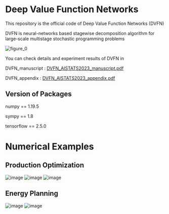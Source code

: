 # Deep Value Function Networks

This repository is the official code of Deep Value Function Networks (DVFN)

DVFN is neural-networks based stagewise decomposition algorithm for large-scale multistage stochastic programming problems

![figure_0](https://user-images.githubusercontent.com/105804347/169448524-932f1486-e376-4a8c-965a-4860e0c83ea0.jpg)

You can check details and experiment results of DVFN in

DVFN_manuscript : [DVFN_AISTATS2023_manuscript.pdf](https://github.com/AISTATS-2023/DVFN/files/9846827/DVFN_AISTATS2023_manuscript.pdf)

DVFN_appendix : [DVFN_AISTATS2023_appendix.pdf](https://github.com/AISTATS-2023/DVFN/files/9846828/DVFN_AISTATS2023_appendix.pdf)

## Version of Packages

numpy == 1.19.5

sympy == 1.8

tensorflow == 2.5.0

# Numerical Examples

## Production Optimization
![image](https://user-images.githubusercontent.com/105804347/197470773-8cc5dfb0-cdc8-4c25-a246-712606393a3c.png)
![image](https://user-images.githubusercontent.com/105804347/197470812-f1ba5752-2d76-492b-afbd-1ff103106a76.png)
![image](https://user-images.githubusercontent.com/105804347/197470837-a0dfebb1-0066-4335-8ad8-cb8147d7ccce.png)

## Energy Planning
![image](https://user-images.githubusercontent.com/105804347/197471022-debb975e-947b-42b9-bcc2-73fe869d7aa1.png)
![image](https://user-images.githubusercontent.com/105804347/197471069-db5f9ae8-07a8-499c-9df8-50102a7fa9bb.png)


